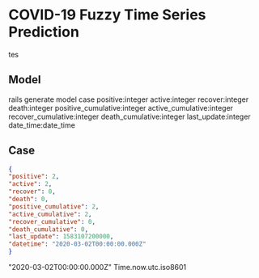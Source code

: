 # COVID-19 Fuzzy Time Series Prediction

tes

## Model

rails generate model case positive:integer active:integer recover:integer death:integer positive_cumulative:integer active_cumulative:integer recover_cumulative:integer death_cumulative:integer last_update:integer date_time:date_time

## Case

```json
{
"positive": 2,
"active": 2,
"recover": 0,
"death": 0,
"positive_cumulative": 2,
"active_cumulative": 2,
"recover_cumulative": 0,
"death_cumulative": 0,
"last_update": 1583107200000,
"datetime": "2020-03-02T00:00:00.000Z"
}
```
"2020-03-02T00:00:00.000Z"
Time.now.utc.iso8601
